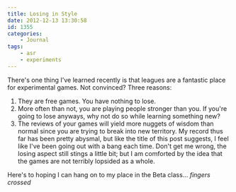 ```yaml
---
title: Losing in Style
date: 2012-12-13 13:30:58
id: 1355
categories:
	- Journal
tags:
	- asr
	- experiments
---
```


There's one thing I've learned recently is that leagues are a fantastic place for experimental games. Not convinced? Three reasons:

1.  <span style="line-height: 13px;">They are free games. You have nothing to lose.</span>
2.  More often than not, you are playing people stronger than you. If you're going to lose anyways, why not do so while learning something new?
3.  The reviews of your games will yield more nuggets of wisdom than normal since you are trying to break into new territory.
My record thus far has been pretty abysmal, but like the title of this post suggests, I feel like I've been going out with a bang each time. Don't get me wrong, the losing aspect still stings a little bit; but I am comforted by the idea that the games are not terribly lopsided as a whole.

Here's to hoping I can hang on to my place in the Beta class... *fingers crossed*
